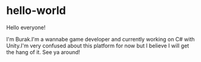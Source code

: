 # hello-world
Hello everyone!

I'm Burak.I'm a wannabe game developer and currently working on C# with Unity.I'm very confused about this platform for now but I believe I will get the hang of it. See ya around!
